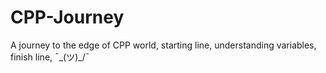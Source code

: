 # CPP-Journey
A journey to the edge of CPP world, starting line, understanding variables, finish line, ¯\_(ツ)_/¯
